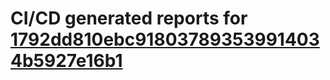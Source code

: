 # CI/CD generated reports for [1792dd810ebc918037893539914034b5927e16b1](https://github.com/hydephp/develop/commit/1792dd810ebc918037893539914034b5927e16b1)
